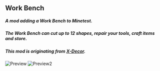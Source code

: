 ## Work Bench ##

##### A mod adding a Work Bench to Minetest. #####
##### The Work Bench can cut up to 12 shapes, repair your tools, craft items and store. #####

##### This mod is originating from [X-Decor](https://github.com/kilbith/xdecor). #####

![Preview](http://i.imgur.com/Pqg3G92.png)
![Preview2](http://i.imgur.com/cCR4FJc.png)
